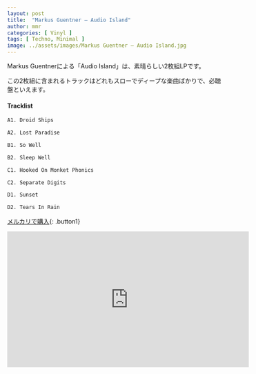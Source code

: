 ```yaml
---
layout: post
title:  "Markus Guentner – Audio Island"
author: mmr
categories: [ Vinyl ]
tags: [ Techno, Minimal ]
image: ../assets/images/Markus Guentner – Audio Island.jpg
---
```


Markus Guentnerによる「Audio Island」は、素晴らしい2枚組LPです。

この2枚組に含まれるトラックはどれもスローでディープな楽曲ばかりで、必聴盤といえます。


#### Tracklist
```md
A1. Droid Ships

A2. Lost Paradise

B1. So Well

B2. Sleep Well

C1. Hooked On Monket Phonics

C2. Separate Digits

D1. Sunset

D2. Tears In Rain
```

[メルカリで購入](https://jp.mercari.com/item/m49257045375?afid=6142608987){: .button1}

<iframe width="560" height="315" src="https://www.youtube.com/embed/rWit_D5CxmQ?si=KlTnIZ3YgQlRoRo-" title="YouTube video player" frameborder="0" allow="accelerometer; autoplay; clipboard-write; encrypted-media; gyroscope; picture-in-picture; web-share" referrerpolicy="strict-origin-when-cross-origin" allowfullscreen></iframe>